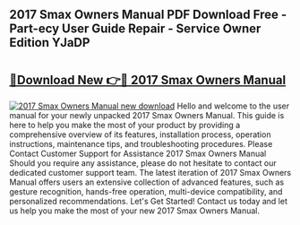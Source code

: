 ## 2017 Smax Owners Manual PDF Download Free - Part-ecy User Guide Repair - Service Owner Edition YJaDP

# <h2><a href="http://bc31944.oget.top/?id=2017+Smax+Owners+Manual">🔗Download New 👉🔴 2017 Smax Owners Manual</a></h2>

[![2017 Smax Owners Manual new download](https://i.imgur.com/5g1atiW.png)](http://bc31944.oget.top/?id=2017+Smax+Owners+Manual)
Hello and welcome to the user manual for your newly unpacked 2017 Smax Owners Manual. This guide is here to help you make the most of your product by providing a comprehensive overview of its features, installation process, operation instructions, maintenance tips, and troubleshooting procedures. Please Contact Customer Support for Assistance 2017 Smax Owners Manual Should you require any assistance, please do not hesitate to contact our dedicated customer support team. The latest iteration of 2017 Smax Owners Manual offers users an extensive collection of advanced features, such as gesture recognition, hands-free operation, multi-device compatibility, and personalized recommendations. Let's Get Started! Contact us today and let us help you make the most of your new 2017 Smax Owners Manual.
